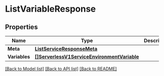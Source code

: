 # ListVariableResponse

## Properties
Name | Type | Description | Notes
------------ | ------------- | ------------- | -------------
**Meta** | [**ListServiceResponseMeta**](ListServiceResponse_meta.md) |  |[optional] 
**Variables** | [**[]ServerlessV1ServiceEnvironmentVariable**](serverless.v1.service.environment.variable.md) |  |[optional] 

[[Back to Model list]](../README.md#documentation-for-models) [[Back to API list]](../README.md#documentation-for-api-endpoints) [[Back to README]](../README.md)


